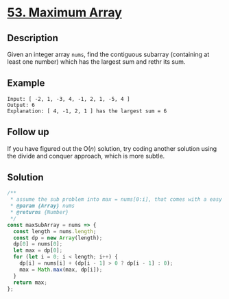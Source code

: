 # [53. Maximum Array](https://leetcode.com/problems/maximum-subarray/)

## Description

Given an integer array `nums`, find the contiguous subarray (containing at least one number) which has the largest sum and rethr its sum.

## Example

```example
Input: [ -2, 1, -3, 4, -1, 2, 1, -5, 4 ]
Output: 6
Explanation: [ 4, -1, 2, 1 ] has the largest sum = 6
```

## Follow up

If you have figured out the O(*n*) solution, try coding another solution using the divide and conquer approach, which is more subtle.

## Solution

```javascript
/**
 * assume the sub problem into max = nums[0:i], that comes with a easy solution.
 * @param {Array} nums
 * @returns {Number}
 */
const maxSubArray = nums => {
  const length = nums.length;
  const dp = new Array(length);
  dp[0] = nums[0];
  let max = dp[0];
  for (let i = 0; i < length; i++) {
    dp[i] = nums[i] + (dp[i - 1] > 0 ? dp[i - 1] : 0);
    max = Math.max(max, dp[i]);
  }
  return max;
};
```
